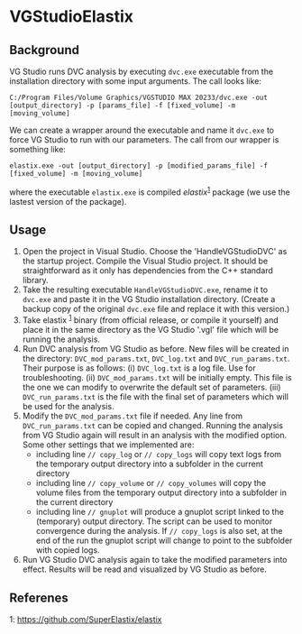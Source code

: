 # VGStudioElastix
## Background
VG Studio runs DVC analysis by executing `dvc.exe` executable from the installation directory with some input arguments.
The call looks like:

```
C:/Program Files/Volume Graphics/VGSTUDIO MAX 20233/dvc.exe -out [output_directory] -p [params_file] -f [fixed_volume] -m [moving_volume]
```

We can create a wrapper around the executable and name it `dvc.exe` to force VG Studio to run with our parameters. 
The call from our wrapper is something like:
```
elastix.exe -out [output_directory] -p [modified_params_file] -f [fixed_volume] -m [moving_volume]
```
where the executable `elastix.exe` is compiled _elastix_<sup>[1](#myfootnote1)</sup> package (we use the lastest version of the package).

## Usage
1. Open the project in Visual Studio. Choose the 'HandleVGStudioDVC' as the startup project. Compile the Visual Studio project. It should be straightforward as it only has dependencies from the C++ standard library.
2. Take the resulting executable `HandleVGStudioDVC.exe`, rename it to `dvc.exe` and paste it in the VG Studio installation directory. (Create a backup copy of the original `dvc.exe` file and replace it with this version.)
3. Take elastix <sup>[1](#myfootnote1)</sup> binary (from official release, or compile it yourself) and place it in the same directory as the VG Studio '.vgl' file which will be running the analysis.
4. Run DVC analysis from VG Studio as before. New files will be created in the directory: `DVC_mod_params.txt`, `DVC_log.txt` and `DVC_run_params.txt`. Their purpose is as follows:
   (i) `DVC_log.txt` is a log file. Use for troubleshooting. (ii) `DVC_mod_params.txt` will be initially empty. This file is the one we can modify to overwrite the default set of parameters.
   (iii) `DVC_run_params.txt` is the file with the final set of parameters which will be used for the analysis.
5. Modify the `DVC_mod_params.txt` file if needed. Any line from `DVC_run_params.txt` can be copied and changed. Running the analysis from VG Studio again will result in an analysis with the modified option.
   Some other settings that we implemented are:
   - including line `// copy_log` or `// copy_logs` will copy text logs from the temporary output directory into a subfolder in the current directory
   - including line `// copy_volume` or `// copy_volumes` will copy the volume files from the temporary output directory into a subfolder in the current directory
   - including line `// gnuplot` will produce a gnuplot script linked to the (temporary) output directory. The script can be used to monitor convergence during the analysis. If `// copy_logs` is also set, at the end of the run the gnuplot script will change to point to the subfolder with copied logs.
6. Run VG Studio DVC analysis again to take the modified parameters into effect. Results will be read and visualized by VG Studio as before.

## Referenes
<a name="myfootnote1">1</a>: https://github.com/SuperElastix/elastix
